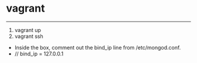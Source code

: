 # vagrant
------------


1. vagrant up
2. vagrant ssh


* Inside the box, comment out the bind_ip line from /etc/mongod.conf.
* // bind_ip = 127.0.0.1
 
